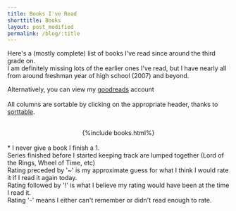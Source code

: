 ```yaml
---
title: Books I've Read
shorttitle: Books
layout: post_modified
permalink: /blog/:title
---
```

<script src="{{ site.baseurl}}/assets/js/sorttable.js"></script>
<script src="{{ site.baseurl}}/assets/js/lastmod.js" type="text/javascript"></script>

<span class="blogpost">
Here's a (mostly complete) list of books I've read since around the third grade on.
<br>
I am definitely missing lots of the earlier ones I've read, but I have nearly all from around freshman year of high school (2007) and beyond.

Alternatively, you can view my <a href="https://www.goodreads.com/jeffsolo"> goodreads</a> account
<br>
<br>
All columns are sortable by clicking on the appropriate header, thanks to <a href="https://www.kryogenix.org/code/browser/sorttable/">sorttable</a>.
<br><br>


<center>
{%include books.html%}
</center>

<br>
* I never give a book I finish a 1.
<br>
Series finished before I started keeping track are lumped together (Lord of the Rings, Wheel of Time, etc)
<br>
Rating preceded by '~' is my approximate guess for what I think I would rate it if I read it again today.
<br>
Rating followed by '!' is what I believe my rating would have been at the time I read it.
<br>
Rating '-' means I either can't remember or didn't read enough to rate.
